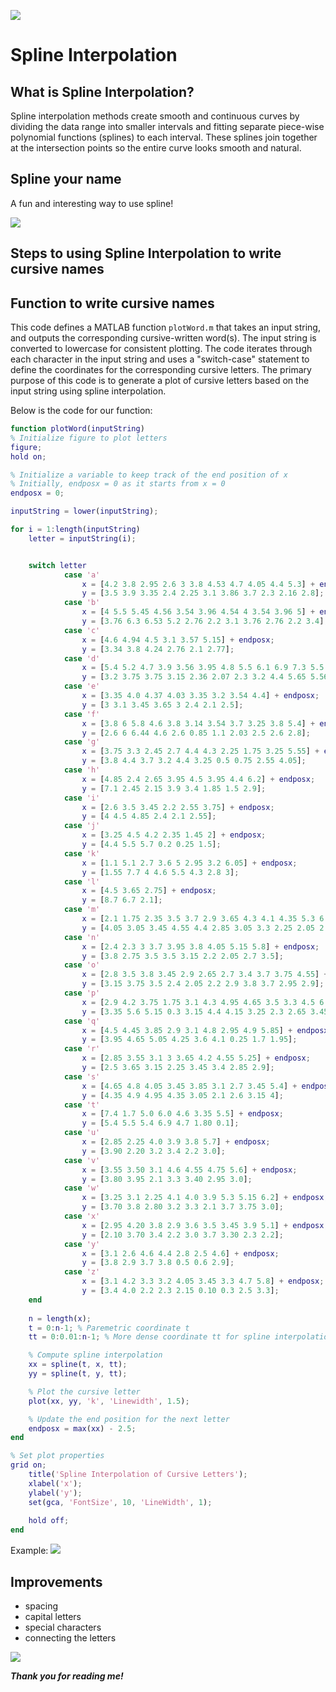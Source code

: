 ![](./spline_interpolation_banner.png)

# Spline Interpolation

## What is Spline Interpolation?

Spline interpolation methods create smooth and continuous curves by dividing the data range into smaller intervals and fitting separate piece-wise polynomial functions (splines) to each interval. These splines join together at the intersection points so the entire curve looks smooth and natural.


## Spline your name 

A fun and interesting way to use spline!

![](./ournames.png)

## Steps to using Spline Interpolation to write cursive names 

## Function to write cursive names 

This code defines a MATLAB function `plotWord.m` that takes an input string, and outputs the corresponding cursive-written word(s). The input string is converted to lowercase for consistent plotting. The code iterates through each character in the input string and uses a "switch-case" statement to define the coordinates for the corresponding cursive letters. The primary purpose of this code is to generate a plot of cursive letters based on the input string using spline interpolation.

Below is the code for our function:

``` matlab
function plotWord(inputString)
% Initialize figure to plot letters
figure;
hold on;

% Initialize a variable to keep track of the end position of x
% Initially, endposx = 0 as it starts from x = 0
endposx = 0;

inputString = lower(inputString);

for i = 1:length(inputString)
    letter = inputString(i);


    switch letter
            case 'a'
                x = [4.2 3.8 2.95 2.6 3 3.8 4.53 4.7 4.05 4.4 5.3] + endposx;
                y = [3.5 3.9 3.35 2.4 2.25 3.1 3.86 3.7 2.3 2.16 2.8];
            case 'b'
                x = [4 5.5 5.45 4.56 3.54 3.96 4.54 4 3.54 3.96 5] + endposx;
                y = [3.76 6.3 6.53 5.2 2.76 2.2 3.1 3.76 2.76 2.2 3.4];
            case 'c'
                x = [4.6 4.94 4.5 3.1 3.57 5.15] + endposx;
                y = [3.34 3.8 4.24 2.76 2.1 2.77];
            case 'd'
                x = [5.4 5.2 4.7 3.9 3.56 3.95 4.8 5.5 6.1 6.9 7.3 5.5 5.06 5.5 6.0] + endposx;
                y = [3.2 3.75 3.75 3.15 2.36 2.07 2.3 3.2 4.4 5.65 5.56 3.2 1.34 0.73 1];
            case 'e'
                x = [3.35 4.0 4.37 4.03 3.35 3.2 3.54 4.4] + endposx;
                y = [3 3.1 3.45 3.65 3 2.4 2.1 2.5];
            case 'f'
                x = [3.8 6 5.8 4.6 3.8 3.14 3.54 3.7 3.25 3.8 5.4] + endposx;
                y = [2.6 6 6.44 4.6 2.6 0.85 1.1 2.03 2.5 2.6 2.8];
            case 'g'
                x = [3.75 3.3 2.45 2.7 4.4 4.3 2.25 1.75 3.25 5.55] + endposx;
                y = [3.8 4.4 3.7 3.2 4.4 3.25 0.5 0.75 2.55 4.05];
            case 'h'
                x = [4.85 2.4 2.65 3.95 4.5 3.95 4.4 6.2] + endposx;
                y = [7.1 2.45 2.15 3.9 3.4 1.85 1.5 2.9];
            case 'i'
                x = [2.6 3.5 3.45 2.2 2.55 3.75] + endposx;
                y = [4 4.5 4.85 2.4 2.1 2.55];
            case 'j'
                x = [3.25 4.5 4.2 2.35 1.45 2] + endposx;
                y = [4.4 5.5 5.7 0.2 0.25 1.5];
            case 'k'
                x = [1.1 5.1 2.7 3.6 5 2.95 3.2 6.05] + endposx;
                y = [1.55 7.7 4 4.6 5.5 4.3 2.8 3];
            case 'l'
                x = [4.5 3.65 2.75] + endposx;
                y = [8.7 6.7 2.1];
            case 'm'
                x = [2.1 1.75 2.35 3.5 3.7 2.9 3.65 4.3 4.1 4.35 5.3 6.3] + endposx;
                y = [4.05 3.05 3.45 4.55 4.4 2.85 3.05 3.3 2.25 2.05 2.4 3.45];
            case 'n'
                x = [2.4 2.3 3 3.7 3.95 3.8 4.05 5.15 5.8] + endposx;
                y = [3.8 2.75 3.5 3.5 3.15 2.2 2.05 2.7 3.5];
            case 'o'
                x = [2.8 3.5 3.8 3.45 2.9 2.65 2.7 3.4 3.7 3.75 4.55] + endposx;
                y = [3.15 3.75 3.5 2.4 2.05 2.2 2.9 3.8 3.7 2.95 2.9];
            case 'p'
                x = [2.9 4.2 3.75 1.75 3.1 4.3 4.95 4.65 3.5 3.3 4.5 6.05] + endposx;
                y = [3.35 5.6 5.15 0.3 3.15 4.4 4.15 3.25 2.3 2.65 3.45 4.1];
            case 'q'
                x = [4.5 4.45 3.85 2.9 3.1 4.8 2.95 4.9 5.85] + endposx;
                y = [3.95 4.65 5.05 4.25 3.6 4.1 0.25 1.7 1.95];
            case 'r'
                x = [2.85 3.55 3.1 3 3.65 4.2 4.55 5.25] + endposx;
                y = [2.5 3.65 3.15 2.25 3.45 3.4 2.85 2.9];
            case 's'
                x = [4.65 4.8 4.05 3.45 3.85 3.1 2.7 3.45 5.4] + endposx;
                y = [4.35 4.9 4.95 4.35 3.05 2.1 2.6 3.15 4];
            case 't'
                x = [7.4 1.7 5.0 6.0 4.6 3.35 5.5] + endposx;
                y = [5.4 5.5 5.4 6.9 4.7 1.80 0.1];
            case 'u'
                x = [2.85 2.25 4.0 3.9 3.8 5.7] + endposx;
                y = [3.90 2.20 3.2 3.4 2.2 3.0];
            case 'v'
                x = [3.55 3.50 3.1 4.6 4.55 4.75 5.6] + endposx;
                y = [3.80 3.95 2.1 3.3 3.40 2.95 3.0];
            case 'w'
                x = [3.25 3.1 2.25 4.1 4.0 3.9 5.3 5.15 6.2] + endposx;
                y = [3.70 3.8 2.80 3.2 3.3 2.1 3.7 3.75 3.0];  
            case 'x'
                x = [2.95 4.20 3.8 2.9 3.6 3.5 3.45 3.9 5.1] + endposx;
                y = [2.10 3.70 3.4 2.2 3.0 3.7 3.30 2.3 2.2];  
            case 'y'
                x = [3.1 2.6 4.6 4.4 2.8 2.5 4.6] + endposx;
                y = [3.8 2.9 3.7 3.8 0.5 0.6 2.9];  
            case 'z'
                x = [3.1 4.2 3.3 3.2 4.05 3.45 3.3 4.7 5.8] + endposx;
                y = [3.4 4.0 2.2 2.3 2.15 0.10 0.3 2.5 3.3];                
    end
    
    n = length(x);
    t = 0:n-1; % Paremetric coordinate t
    tt = 0:0.01:n-1; % More dense coordinate tt for spline interpolation

    % Compute spline interpolation
    xx = spline(t, x, tt);
    yy = spline(t, y, tt);

    % Plot the cursive letter
    plot(xx, yy, 'k', 'Linewidth', 1.5);

    % Update the end position for the next letter
    endposx = max(xx) - 2.5;
end

% Set plot properties
grid on;
    title('Spline Interpolation of Cursive Letters');
    xlabel('x');
    ylabel('y');
    set(gca, 'FontSize', 10, 'LineWidth', 1);
    
    hold off;
end
```

Example: ![](./Spline.png)

## Improvements

-   spacing
-   capital letters
-   special characters
-   connecting the letters

![](./thank%20you.png)

***Thank you for reading me!***
